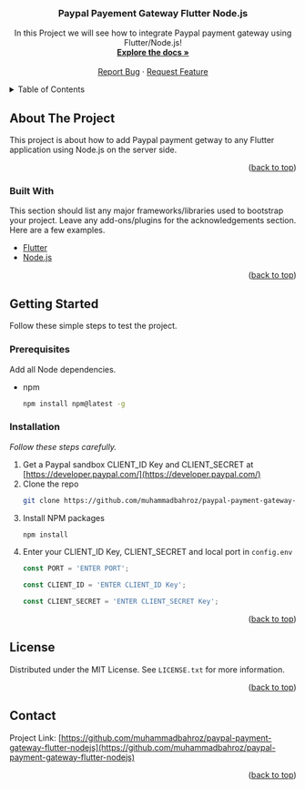 <br />
<div align="center">
  <a href="https://github.com/muhammadbahroz/paypal-payment-gateway-flutter-nodejs">
  </a>

  <h3 align="center">Paypal Payement Gateway Flutter Node.js</h3>

  <p align="center">
    In this Project we will see how to integrate Paypal payment gateway using Flutter/Node.js!
    <br />
    <a href="https://github.com/muhammadbahroz/paypal-payment-gateway-flutter-nodejs/tree/master"><strong>Explore the docs »</strong></a>
    <br />
    <br />
    <a href="https://github.com/muhammadbahroz/paypal-payment-gateway-flutter-nodejs/issues">Report Bug</a>
    ·
    <a href="https://github.com/muhammadbahroz/paypal-payment-gateway-flutter-nodejs/issues">Request Feature</a>
  </p>
</div>


<!-- TABLE OF CONTENTS -->
<details>
  <summary>Table of Contents</summary>
  <ol>
    <li>
      <a href="#about-the-project">About The Project</a>
      <ul>
        <li><a href="#built-with">Built With</a></li>
      </ul>
    </li>
    <li>
      <a href="#getting-started">Getting Started</a>
      <ul>
        <li><a href="#prerequisites">Prerequisites</a></li>
        <li><a href="#installation">Installation</a></li>
      </ul>
    </li>
    <li><a href="#license">License</a></li>
    <li><a href="#contact">Contact</a></li>
    
  </ol>
</details>

<!-- ABOUT THE PROJECT -->
## About The Project

This project is about how to add Paypal payment getway to any Flutter application using Node.js on the server side.

<p align="right">(<a href="#top">back to top</a>)</p>

### Built With

This section should list any major frameworks/libraries used to bootstrap your project. Leave any add-ons/plugins for the acknowledgements section. Here are a few examples.

* [Flutter](https://flutter.io/)
* [Node.js](https://nodejs.org/)


<p align="right">(<a href="#top">back to top</a>)</p>

<!-- GETTING STARTED -->
## Getting Started

Follow these simple steps to test the project.

### Prerequisites

Add all Node dependencies.
* npm
  ```sh
  npm install npm@latest -g
  ```

### Installation

_Follow these steps carefully._

1. Get a Paypal sandbox CLIENT_ID Key and CLIENT_SECRET at [https://developer.paypal.com/](https://developer.paypal.com/)
2. Clone the repo
   ```sh
   git clone https://github.com/muhammadbahroz/paypal-payment-gateway-flutter-nodejs.git
   ```
3. Install NPM packages
   ```sh
   npm install
   ```
4. Enter your CLIENT_ID Key, CLIENT_SECRET and local port in `config.env`
   ```js
   const PORT = 'ENTER PORT';
   ```
   ```js
   const CLIENT_ID = 'ENTER CLIENT_ID Key';
   ```
   ```js
   const CLIENT_SECRET = 'ENTER CLIENT_SECRET Key';
   ```

<p align="right">(<a href="#top">back to top</a>)</p>

<!-- LICENSE -->
## License

Distributed under the MIT License. See `LICENSE.txt` for more information.

<p align="right">(<a href="#top">back to top</a>)</p>



<!-- CONTACT -->
## Contact

Project Link: [https://github.com/muhammadbahroz/paypal-payment-gateway-flutter-nodejs](https://github.com/muhammadbahroz/paypal-payment-gateway-flutter-nodejs)

<p align="right">(<a href="#top">back to top</a>)</p>
